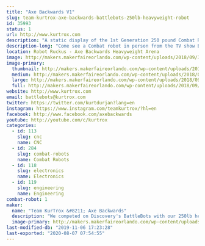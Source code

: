```yaml
---
title: "Axe Backwards V1"
slug: team-kurtrox-axe-backwards-battlebots-250lb-heavyweight-robot
id: 35993
status: 1
url: http://www.kurtrox.com
description: "A static display of the 1st Generation 250 pound Combat Robot that has competed on the Discovery TV show Battlebots.  "
description-long: "Come see a Combat robot in person from the TV show Battlebots on Discovery and Science Channel. Axe Backwards had its first year competing on the show and still sports some of the authentic battle damage from the matches he had. Meet some of the team members, get autographs signed, and have your picture taken with the world famous Axe Backwards."
location: Robot Ruckus - Axe Backwards Heavyweight Arena
image: http://makers.makerfaireorlando.com/wp-content/uploads/2018/09/30581919_149322535902245_7387401211487453184_o-1024x897.jpg
image-primary:
  thumbnail: http://makers.makerfaireorlando.com/wp-content/uploads/2018/09/30581919_149322535902245_7387401211487453184_o-150x150.jpg
  medium: http://makers.makerfaireorlando.com/wp-content/uploads/2018/09/30581919_149322535902245_7387401211487453184_o-300x263.jpg
  large: http://makers.makerfaireorlando.com/wp-content/uploads/2018/09/30581919_149322535902245_7387401211487453184_o-1024x897.jpg
  full: http://makers.makerfaireorlando.com/wp-content/uploads/2018/09/30581919_149322535902245_7387401211487453184_o.jpg
website: http://www.kurtrox.com
email: battlebots@kurtrox.com
twitter: https://twitter.com/kurtdurjan?lang=en
instagram: https://www.instagram.com/teamkurtrox/?hl=en
facebook: http://www.facebook.com/axebackwards
youtube: http://youtube.com/c/kurtrox
categories:
  - id: 113
    slug: cnc
    name: CNC
  - id: 284
    slug: combat-robots
    name: Combat Robots
  - id: 118
    slug: electronics
    name: Electronics
  - id: 119
    slug: engineering
    name: Engineering
combat-robot: 1
maker:
  name: "Team KurTrox &#8211; Axe Backwards"
  description: "We competed on Discovery's BattleBots with our 250lb heavyweight Robot, Axe Backwards."
  image-primary: http://makers.makerfaireorlando.com/wp-content/uploads/2019/08/Axe-Backwards-Team-S2019-1-1024x683.jpg
last-modified-db: "2019-11-06 17:23:28"
last-exported: "2020-08-07 07:54:55"
---
```

